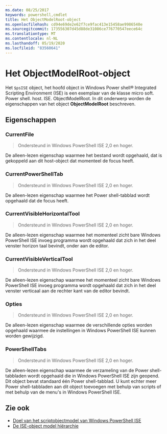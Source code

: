 ```yaml
---
ms.date: 08/25/2017
keywords: powershell,cmdlet
title: Het ObjectModelRoot-object
ms.openlocfilehash: cd94e69de2e62f7ce9fac413e15458ae9986540e
ms.sourcegitcommit: 173556307d45d88de31086ce776770547eece64c
ms.translationtype: MT
ms.contentlocale: nl-NL
ms.lasthandoff: 05/19/2020
ms.locfileid: "83560641"
---
```

# <a name="the-objectmodelroot-object"></a>Het ObjectModelRoot-object

Het `$psISE` object, het hoofd object in Windows Power shell® Integrated Scripting Environment (ISE) is een exemplaar van de klasse micro soft. Power shell. host. ISE. ObjectModelRoot. In dit onderwerp worden de eigenschappen van het object **ObjectModelRoot** beschreven.

## <a name="properties"></a>Eigenschappen

### <a name="currentfile"></a>CurrentFile

> Ondersteund in Windows PowerShell ISE 2,0 en hoger.

De alleen-lezen eigenschap waarmee het bestand wordt opgehaald, dat is gekoppeld aan dit host-object dat momenteel de focus heeft.

### <a name="currentpowershelltab"></a>CurrentPowerShellTab

> Ondersteund in Windows PowerShell ISE 2,0 en hoger.

De alleen-lezen eigenschap waarmee het Power shell-tabblad wordt opgehaald dat de focus heeft.

### <a name="currentvisiblehorizontaltool"></a>CurrentVisibleHorizontalTool

> Ondersteund in Windows PowerShell ISE 2,0 en hoger.

De alleen-lezen eigenschap waarmee het momenteel zicht bare Windows PowerShell ISE invoeg programma wordt opgehaald dat zich in het deel venster horizon taal bevindt, onder aan de editor.

### <a name="currentvisibleverticaltool"></a>CurrentVisibleVerticalTool

> Ondersteund in Windows PowerShell ISE 2,0 en hoger.

De alleen-lezen eigenschap waarmee het momenteel zicht bare Windows PowerShell ISE invoeg programma wordt opgehaald dat zich in het deel venster verticaal aan de rechter kant van de editor bevindt.

### <a name="options"></a>Opties

> Ondersteund in Windows PowerShell ISE 2,0 en hoger.

De alleen-lezen eigenschap waarmee de verschillende opties worden opgehaald waarmee de instellingen in Windows PowerShell ISE kunnen worden gewijzigd.

### <a name="powershelltabs"></a>PowerShellTabs

> Ondersteund in Windows PowerShell ISE 2,0 en hoger.

De alleen-lezen eigenschap waarmee de verzameling van de Power shell-tabbladen wordt opgehaald die in Windows PowerShell ISE zijn geopend. Dit object bevat standaard één Power shell-tabblad. U kunt echter meer Power shell-tabbladen aan dit object toevoegen met behulp van scripts of met behulp van de menu's in Windows PowerShell ISE.

## <a name="see-also"></a>Zie ook

- [Doel van het scriptobjectmodel van Windows PowerShell ISE](Purpose-of-the-Windows-PowerShell-ISE-Scripting-Object-Model.md)
- [De ISE-object model hiërarchie](The-ISE-Object-Model-Hierarchy.md)

